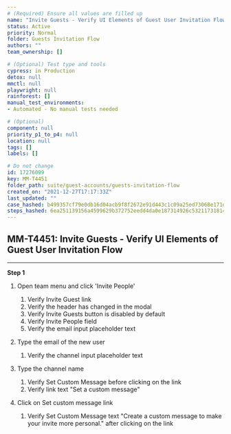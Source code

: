 ```yaml
---
# (Required) Ensure all values are filled up
name: "Invite Guests - Verify UI Elements of Guest User Invitation Flow"
status: Active
priority: Normal
folder: Guests Invitation Flow
authors: ""
team_ownership: []

# (Optional) Test type and tools
cypress: in Production
detox: null
mmctl: null
playwright: null
rainforest: []
manual_test_environments: 
- Automated - No manual tests needed

# (Optional)
component: null
priority_p1_to_p4: null
location: null
tags: []
labels: []

# Do not change
id: 17276099
key: MM-T4451
folder_path: suite/guest-accounts/guests-invitation-flow
created_on: "2021-12-27T17:17:33Z"
last_updated: ""
case_hashed: b499357cf79e0db16d04acb9f8f2672e91d443c1c09a25ed73068e171de7acbe60a01c7b84fd65db0f1065776d684435
steps_hashed: 6ea251139156a4599629b372752eedd4da0e187314926c5321173181448bc0a5723e29fbaee735de8b908d4b77c02bb2
---
```


## MM-T4451: Invite Guests - Verify UI Elements of Guest User Invitation Flow

---

**Step 1**

1. Open team menu and click 'Invite People'

   1. Verify Invite Guest link
   2. Verify the header has changed in the modal
   3. Verify Invite Guests button is disabled by default
   4. Verify Invite People field
   5. Verify the email input placeholder text

2. Type the email of the new user

   1. Verify the channel input placeholder text

3. Type the channel name

   1. Verify Set Custom Message before clicking on the link
   2. Verify link text "Set a custom message"

4. Click on Set custom message link

   1. Verify Set Custom Message text "Create a custom message to make your invite more personal." after clicking on the link
